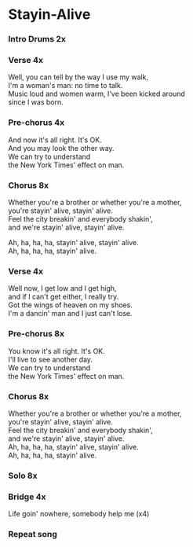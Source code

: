 # Stayin-Alive

### Intro  Drums 2x

### Verse  4x
Well, you can tell by the way I use my walk,   
I'm a woman's man: no time to talk.    
Music loud and women warm, I've been kicked around   
since I was born.    

### Pre-chorus  4x
And now it's all right.  It's OK.    
And you may look the other way.    
We can try to understand   
the New York Times' effect on man.  

### Chorus  8x
Whether you're a brother or whether you're a mother,   
you're stayin' alive, stayin' alive.    
Feel the city breakin' and everybody shakin',   
and we're stayin' alive, stayin' alive.  

Ah, ha, ha, ha, stayin' alive, stayin' alive.  
Ah, ha, ha, ha, stayin' alive.  

### Verse  4x
Well now, I get low and I get high,   
and if I can't get either, I really try.  
Got the wings of heaven on my shoes.    
I'm a dancin' man and I just can't lose.    

### Pre-chorus  8x
You know it's all right.  It's OK.    
I'll live to see another day.    
We can try to understand   
the New York Times' effect on man.    

### Chorus  8x
Whether you're a brother or whether you're a mother,   
you're stayin' alive, stayin' alive.    
Feel the city breakin' and everybody shakin',   
and we're stayin' alive, stayin' alive.    
Ah, ha, ha, ha, stayin' alive, stayin' alive.  
Ah, ha, ha, ha, stayin' alive.

### Solo  8x

### Bridge  4x
Life goin' nowhere, somebody help me (x4)

### Repeat song
